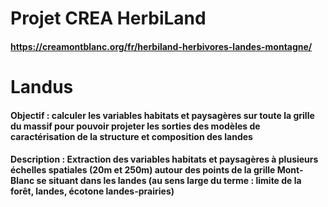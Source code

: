 # Projet CREA HerbiLand
#### https://creamontblanc.org/fr/herbiland-herbivores-landes-montagne/
# Landus

#### Objectif : calculer les variables habitats et paysagères sur toute la grille du massif pour pouvoir projeter les sorties des modèles de caractérisation de la structure et composition des landes

#### Description : Extraction des variables habitats et paysagères à plusieurs échelles spatiales (20m et 250m) autour des points de la grille Mont-Blanc se situant dans les landes (au sens large du terme : limite de la forêt, landes, écotone landes-prairies)

